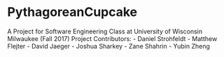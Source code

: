 # PythagoreanCupcake
A Project for Software Engineering Class at University of Wisconsin Milwaukee (Fall 2017)
Project Contributors:
	- Daniel Strohfeldt
	- Matthew Flejter
	- David Jaeger
	- Joshua Sharkey
	- Zane Shahrin
	- Yubin Zheng
